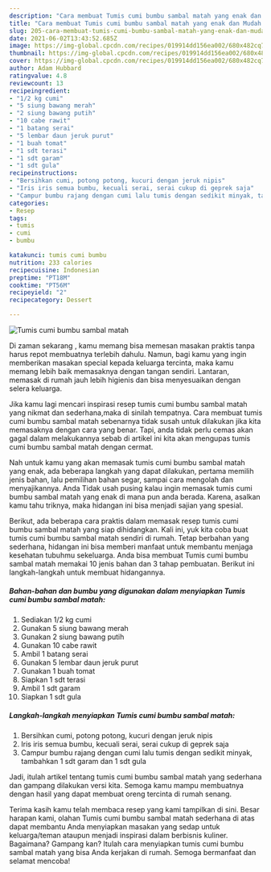 ```yaml
---
description: "Cara membuat Tumis cumi bumbu sambal matah yang enak dan Mudah Dibuat"
title: "Cara membuat Tumis cumi bumbu sambal matah yang enak dan Mudah Dibuat"
slug: 205-cara-membuat-tumis-cumi-bumbu-sambal-matah-yang-enak-dan-mudah-dibuat
date: 2021-06-02T13:43:52.685Z
image: https://img-global.cpcdn.com/recipes/019914dd156ea002/680x482cq70/tumis-cumi-bumbu-sambal-matah-foto-resep-utama.jpg
thumbnail: https://img-global.cpcdn.com/recipes/019914dd156ea002/680x482cq70/tumis-cumi-bumbu-sambal-matah-foto-resep-utama.jpg
cover: https://img-global.cpcdn.com/recipes/019914dd156ea002/680x482cq70/tumis-cumi-bumbu-sambal-matah-foto-resep-utama.jpg
author: Adam Hubbard
ratingvalue: 4.8
reviewcount: 13
recipeingredient:
- "1/2 kg cumi"
- "5 siung bawang merah"
- "2 siung bawang putih"
- "10 cabe rawit"
- "1 batang serai"
- "5 lembar daun jeruk purut"
- "1 buah tomat"
- "1 sdt terasi"
- "1 sdt garam"
- "1 sdt gula"
recipeinstructions:
- "Bersihkan cumi, potong potong, kucuri dengan jeruk nipis"
- "Iris iris semua bumbu, kecuali serai, serai cukup di geprek saja"
- "Campur bumbu rajang dengan cumi lalu tumis dengan sedikit minyak, tambahkan 1 sdt garam dan 1 sdt gula"
categories:
- Resep
tags:
- tumis
- cumi
- bumbu

katakunci: tumis cumi bumbu 
nutrition: 233 calories
recipecuisine: Indonesian
preptime: "PT18M"
cooktime: "PT56M"
recipeyield: "2"
recipecategory: Dessert

---
```



![Tumis cumi bumbu sambal matah](https://img-global.cpcdn.com/recipes/019914dd156ea002/680x482cq70/tumis-cumi-bumbu-sambal-matah-foto-resep-utama.jpg)

Di zaman  sekarang , kamu memang bisa memesan masakan praktis tanpa harus repot membuatnya terlebih dahulu. Namun, bagi kamu yang ingin memberikan masakan special kepada keluarga tercinta, maka kamu memang lebih baik memasaknya dengan tangan sendiri. Lantaran, memasak di rumah jauh lebih higienis dan bisa menyesuaikan dengan selera keluarga.

Jika kamu lagi mencari inspirasi resep tumis cumi bumbu sambal matah yang nikmat dan sederhana,maka di sinilah tempatnya. Cara membuat tumis cumi bumbu sambal matah  sebenarnya tidak susah untuk dilakukan jika kita memasaknya dengan cara yang benar. Tapi, anda tidak perlu cemas akan gagal dalam melakukannya 
sebab di artikel ini kita akan mengupas tumis cumi bumbu sambal matah dengan cermat.  



Nah untuk kamu yang akan memasak tumis cumi bumbu sambal matah yang enak, ada beberapa langkah yang dapat dilakukan, pertama memilih jenis bahan, lalu pemilihan bahan segar, sampai cara mengolah dan menyajikannya. Anda Tidak usah pusing kalau ingin memasak tumis cumi bumbu sambal matah yang enak di mana pun anda berada. Karena, asalkan kamu  tahu triknya, maka hidangan ini bisa menjadi sajian yang spesial.

Berikut, ada beberapa cara praktis  dalam memasak resep tumis cumi bumbu sambal matah yang siap dihidangkan. Kali ini, yuk kita coba buat tumis cumi bumbu sambal matah sendiri di rumah. Tetap berbahan yang sederhana, hidangan ini bisa memberi manfaat untuk membantu menjaga kesehatan tubuhmu sekeluarga. Anda bisa membuat Tumis cumi bumbu sambal matah memakai 10 jenis bahan dan 3 tahap pembuatan. Berikut ini langkah-langkah untuk membuat hidangannya.

<!--inarticleads1-->

##### Bahan-bahan dan bumbu yang digunakan dalam menyiapkan Tumis cumi bumbu sambal matah:

1. Sediakan 1/2 kg cumi
1. Gunakan 5 siung bawang merah
1. Gunakan 2 siung bawang putih
1. Gunakan 10 cabe rawit
1. Ambil 1 batang serai
1. Gunakan 5 lembar daun jeruk purut
1. Gunakan 1 buah tomat
1. Siapkan 1 sdt terasi
1. Ambil 1 sdt garam
1. Siapkan 1 sdt gula




<!--inarticleads2-->

##### Langkah-langkah menyiapkan Tumis cumi bumbu sambal matah:

1. Bersihkan cumi, potong potong, kucuri dengan jeruk nipis
1. Iris iris semua bumbu, kecuali serai, serai cukup di geprek saja
1. Campur bumbu rajang dengan cumi lalu tumis dengan sedikit minyak, tambahkan 1 sdt garam dan 1 sdt gula




Jadi, itulah artikel tentang  tumis cumi bumbu sambal matah  yang sederhana dan gampang dilakukan versi kita. Semoga kamu mampu membuatnya dengan hasil yang dapat membuat oreng tercinta di rumah senang. 

Terima kasih kamu telah membaca resep yang kami tampilkan di sini. Besar harapan kami, olahan  Tumis cumi bumbu sambal matah sederhana di atas dapat membantu Anda menyiapkan masakan yang sedap untuk keluarga/teman ataupun menjadi inspirasi dalam berbisnis kuliner. Bagaimana? Gampang kan? Itulah cara menyiapkan tumis cumi bumbu sambal matah yang bisa Anda kerjakan di rumah. Semoga bermanfaat dan selamat mencoba!

